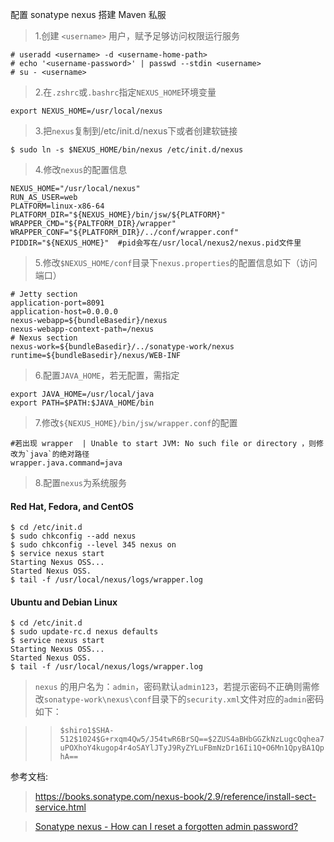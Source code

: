 配置 sonatype nexus 搭建 Maven 私服

>1.创建 `<username>` 用户，赋予足够访问权限运行服务

```
# useradd <username> -d <username-home-path>
# echo '<username-password>' | passwd --stdin <username>
# su - <username>
```

>2.在`.zshrc`或`.bashrc`指定`NEXUS_HOME`环境变量

```
export NEXUS_HOME=/usr/local/nexus
```

>3.把`nexus`复制到/etc/init.d/nexus下或者创建软链接

```
$ sudo ln -s $NEXUS_HOME/bin/nexus /etc/init.d/nexus
```

>4.修改`nexus`的配置信息

```
NEXUS_HOME="/usr/local/nexus"  
RUN_AS_USER=web  
PLATFORM=linux-x86-64  
PLATFORM_DIR="${NEXUS_HOME}/bin/jsw/${PLATFORM}"  
WRAPPER_CMD="${PALTFORM_DIR}/wrapper"  
WRAPPER_CONF="${PLATFORM_DIR}/../conf/wrapper.conf"  
PIDDIR="${NEXUS_HOME}"  #pid会写在/usr/local/nexus2/nexus.pid文件里  
```

>5.修改`$NEXUS_HOME/conf`目录下`nexus.properties`的配置信息如下（访问端口）

```
# Jetty section
application-port=8091                             
application-host=0.0.0.0
nexus-webapp=${bundleBasedir}/nexus
nexus-webapp-context-path=/nexus
# Nexus section
nexus-work=${bundleBasedir}/../sonatype-work/nexus
runtime=${bundleBasedir}/nexus/WEB-INF
```

>6.配置`JAVA_HOME`，若无配置，需指定

```
export JAVA_HOME=/usr/local/java
export PATH=$PATH:$JAVA_HOME/bin
```


>7.修改`${NEXUS_HOME}/bin/jsw/wrapper.conf`的配置

```
#若出现 wrapper  | Unable to start JVM: No such file or directory ，则修改为`java`的绝对路径
wrapper.java.command=java
```

>8.配置`nexus`为系统服务

#### Red Hat, Fedora, and CentOS

```
$ cd /etc/init.d
$ sudo chkconfig --add nexus
$ sudo chkconfig --level 345 nexus on
$ service nexus start
Starting Nexus OSS...
Started Nexus OSS.
$ tail -f /usr/local/nexus/logs/wrapper.log
```

#### Ubuntu and Debian Linux

```
$ cd /etc/init.d
$ sudo update-rc.d nexus defaults
$ service nexus start
Starting Nexus OSS...
Started Nexus OSS.
$ tail -f /usr/local/nexus/logs/wrapper.log

```

> `nexus` 的用户名为：`admin`，密码默认`admin123`，若提示密码不正确则需修改`sonatype-work\nexus\conf`目录下的`security.xml`文件对应的`admin`密码如下：

>>`$shiro1$SHA-512$1024$G+rxqm4Qw5/J54twR6BrSQ==$2ZUS4aBHbGGZkNzLugcQqhea7uPOXhoY4kugop4r4oSAYlJTyJ9RyZYLuFBmNzDr16Ii1Q+O6Mn1QpyBA1QphA==`

参考文档:

>https://books.sonatype.com/nexus-book/2.9/reference/install-sect-service.html

>[Sonatype nexus - How can I reset a forgotten admin password?](https://support.sonatype.com/hc/en-us/articles/213465508-How-can-I-reset-a-forgotten-admin-password-#post_33718407)

